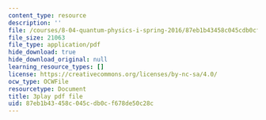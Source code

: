```yaml
---
content_type: resource
description: ''
file: /courses/8-04-quantum-physics-i-spring-2016/87eb1b43458c045cdb0cf678de50c28c_-8mPXAsX3DY.pdf
file_size: 21063
file_type: application/pdf
hide_download: true
hide_download_original: null
learning_resource_types: []
license: https://creativecommons.org/licenses/by-nc-sa/4.0/
ocw_type: OCWFile
resourcetype: Document
title: 3play pdf file
uid: 87eb1b43-458c-045c-db0c-f678de50c28c
---
```


